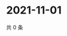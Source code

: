 # 2021-11-01

共 0 条

<!-- BEGIN WEIBO -->
<!-- 最后更新时间 Mon Nov 01 2021 01:17:31 GMT+0800 (China Standard Time) -->

<!-- END WEIBO -->
